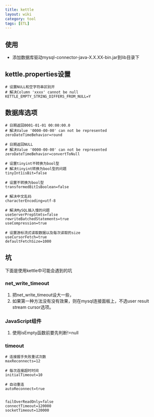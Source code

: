 ```yaml
---
title: kettle
layout: wiki
category: tool
tags: [ETL]
---
```


## 使用

* 添加数据库驱动mysql-connector-java-X.X.XX-bin.jar到lib目录下


## kettle.properties设置

~~~
# 设置NULL和空字符串区别开
# 解决Column 'xxxx' cannot be null
KETTLE_EMPTY_STRING_DIFFERS_FROM_NULL=Y
~~~


## 数据库选项

~~~
# 日期返回0001-01-01 00:00:00.0
# 解决Value '0000-00-00' can not be represented
zeroDateTimeBehavior=round

# 日期返回NULL
# 解决Value '0000-00-00' can not be represented
zeroDateTimeBehavior=convertToNull

# 设置tinyint不转换为bool型
# 解决tinyint转换为bool型的问题
tinyInt1isBit=false

# 设置不转换为bool型
transformedBitIsBoolean=false

# 解决中文乱码
characterEncoding=utf-8

# 解决MySQL插入慢的问题
useServerPrepStmts=false
rewriteBatchedStatements=true
useCompression=true

# 设置游标流式读取数据以及每次读取的size
useCursorFetch=true
defaultFetchSize=1000
~~~

## 坑

下面是使用kettle中可能会遇到的坑

### net_write_timeout

1. 把net_write_timeout设大一些，
2. 如果第一种方法没有没有效果，则在mysql连接面板上，不选user result stream cursor选项。

### JavaScript组件

1. 使用isEmpty函数前要先判断!=null

### timeout

~~~
# 连接握手失败重试次数
maxReconnects=12

# 每次连接超时时间
initialTimeout=10

# 自动重连
autoReconnect=true


failOverReadOnly=false
connectTimeout=120000
socketTimeout=120000
~~~
